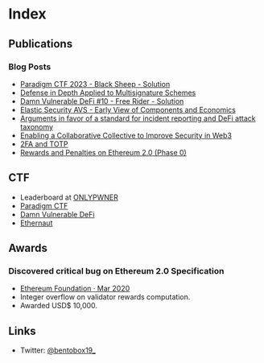 # Index

## Publications

### Blog Posts

* [Paradigm CTF 2023 - Black Sheep - Solution](https://bentobox19.github.io/posts/paradigm-ctf-2023-black-sheep)
* [Defense in Depth Applied to Multisignature Schemes](https://bentobox19.github.io/posts/defense-in-depth-applied-to-multisig-schemes)
* [Damn Vulnerable DeFi #10 - Free Rider - Solution](https://bentobox19.github.io/posts/dvd-10-free-rider-challenge)
* [Elastic Security AVS - Early View of Components and Economics](https://bentobox19.github.io/posts/elastic-security-avs-early-view)
* [Arguments in favor of a standard for incident reporting and DeFi attack taxonomy](https://bentobox19.github.io/posts/stix-and-defi-attack-taxonomy)
* [Enabling a Collaborative Collective to Improve Security in Web3](https://consensys.io/blog/enabling-collaborative-collective-improve-security-web3)
* [2FA and TOTP](https://bentobox19.github.io/posts/2fa-and-totp)
* [Rewards and Penalties on Ethereum 2.0 (Phase 0)](https://consensyscodefi.medium.com/rewards-and-penalties-on-ethereum-2-0-phase-0-consensys-codefi-50d9bc5e98e5)

## CTF

* Leaderboard at [ONLYPWNER](https://onlypwner.xyz/leaderboard)
* [Paradigm CTF](https://github.com/bentobox19/paradigm-ctf/)
* [Damn Vulnerable DeFi](https://github.com/bentobox19/damn-vulnerable-defi)
* [Ethernaut](https://github.com/bentobox19/ethernaut)

## Awards

### Discovered critical bug on Ethereum 2.0 Specification

* [Ethereum Foundation · Mar 2020](https://blog.ethereum.org/2020/03/31/eth2-quick-update-no-10/)
* Integer overflow on validator rewards computation.
* Awarded USD$ 10,000.

## Links

* Twitter: [@bentobox19\_](https://twitter.com/bentobox19_)
